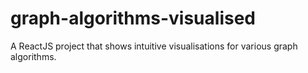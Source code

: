 # graph-algorithms-visualised
A ReactJS project that shows intuitive visualisations for various graph algorithms.
